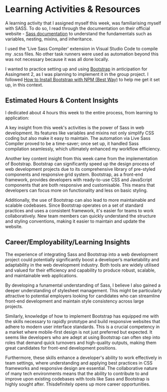 # Learning Activities & Resources
A learning activity that I assigned myself this week, was familiarising myself with SASS. To do so, I read through the documentation on their official website - [Sass documentation](https://sass-lang.com/documentation) to understand the fundamentals such as variables, nesting, mixins, and inheritance.

I used the 'Live Sass Compiler' extension in Visual Studio Code to compile my .scss files. No other task runners were used as automation beyond this was not necessary because it was all done locally.

I wanted to practice setting up and using [Bootstrap](https://getbootstrap.com/docs/5.3/getting-started/introduction/) in anticipation for Assingment 2, as I was planning to implement it in the group project. I followed [How to Install Bootstrap with NPM (Best Way)](https://www.youtube.com/watch?v=WPAiTlQr7no&t=181s) to help me get it set up, in this context. 

## Estimated Hours & Content Insights

I dedicated about 4 hours this week to the entire process, from learning to application:

A key insight from this week's activities is the power of Sass in web development. Its features like variables and mixins not only simplify CSS coding but also make it easy to maintain. The automation via Live Sass Compiler proved to be a time-saver; once set up, it handled Sass compilation seamlessly, which ultimately enhanced my workflow efficiency.

Another key content insight from this week came from the implementation of Bootstrap. Bootstrap can significantly speed up the design process of web development projects due to its comprehensive library of pre-styled components and responsive grid system. Bootstrap, as a front-end framework, provides developers with ready-to-use CSS and JavaScript components that are both responsive and customisable. This means that developers can focus more on functionality and less on basic styling.

Additionally, the use of Bootstrap can also lead to more maintainable and scalable codebases. Since Bootstrap operates on a set of standard practices and uses a consistent framework, it's easier for teams to work collaboratively. New team members can quickly understand the structure and styling conventions, making it easier to maintain and update the website.

## Career/Employability/Learning Insights
The experience of integrating Sass and Bootstrap into a web development project could potentially significantly boost a developer’s marketability and adaptability in the web development industry. Both tools are widely utilised and valued for their efficiency and capability to produce robust, scalable, and maintainable web applications. 

By developing a funamental understanding of Sass, I believe I also gained a deeper understanding of stylesheet management. This might be particularly attractive to potential employers looking for candidates who can streamline front-end development and maintain style consistency across large projects.

Similarly, knowledge of how to implement Bootstrap has equipped me  with the skills necessary to rapidly prototype and build responsive websites that adhere to modern user interface standards. This is a crucial competency in a market where mobile-first design is not just preferred but expected. It seems like developers who are adept at using Bootstrap can often step into roles that demand quick turnovers and high-quality outputs, making them great candidates for front-end development positions.

Furthermore, these skills enhance a developer's ability to work effectively in team settings, where understanding and applying best practices in CSS frameworks and responsive design are essential. The collaborative nature of many tech environments means that the ability to contribute to and improve upon existing codebases with tools like Sass and Bootstrap is highly sought after. Thisdefinitely opens up more career opportunities.